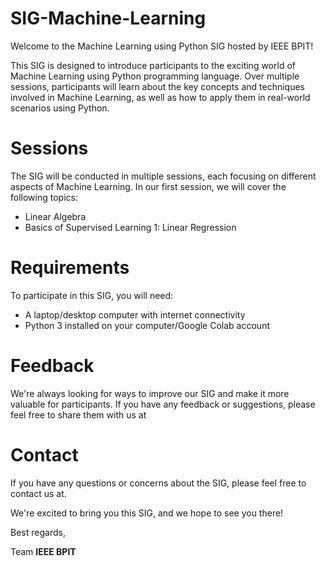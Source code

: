 # SIG-Machine-Learning
Welcome to the Machine Learning using Python SIG hosted by IEEE BPIT!

This SIG is designed to introduce participants to the exciting world of Machine Learning using Python programming language. Over multiple sessions, participants will learn about the key concepts and techniques involved in Machine Learning, as well as how to apply them in real-world scenarios using Python.

# Sessions
The SIG will be conducted in multiple sessions, each focusing on different aspects of Machine Learning. In our first session, we will cover the following topics:

* Linear Algebra
* Basics of Supervised Learning 1: Linear Regression

# Requirements
To participate in this SIG, you will need:

* A laptop/desktop computer with internet connectivity
* Python 3 installed on your computer/Google Colab account

# Feedback
We're always looking for ways to improve our SIG and make it more valuable for participants. If you have any feedback or suggestions, please feel free to share them with us at 

# Contact
If you have any questions or concerns about the SIG, please feel free to contact us at.

We're excited to bring you this SIG, and we hope to see you there!

Best regards,

Team
**IEEE BPIT**





